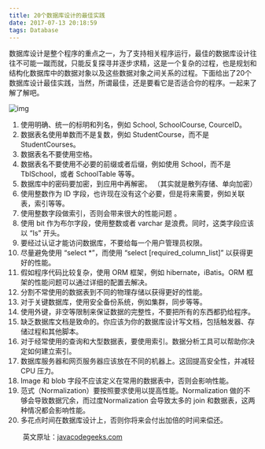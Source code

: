 ```yaml
---
title: 20个数据库设计的最佳实践
date: 2017-07-13 20:18:59
tags: Database
---
```


数据库设计是整个程序的重点之一，为了支持相关程序运行，最佳的数据库设计往往不可能一蹴而就，只能反复探寻并逐步求精，这是一个复杂的过程，也是规划和结构化数据库中的数据对象以及这些数据对象之间关系的过程。下面给出了20个数据库设计最佳实践，当然，所谓最佳，还是要看它是否适合你的程序。一起来了解了解吧。

 ![img](http://osoa5juml.bkt.clouddn.com//image/site/1499949068975.gif)



<!-- more -->



1. 使用明确、统一的标明和列名，例如 School, SchoolCourse, CourceID。
2. 数据表名使用单数而不是复数，例如 StudentCourse，而不是 StudentCourses。
3. 数据表名不要使用空格。
4. 数据表名不要使用不必要的前缀或者后缀，例如使用 School，而不是 TblSchool，或者 SchoolTable 等等。
5. 数据库中的密码要加密，到应用中再解密。 （其实就是散列存储、单向加密）
6. 使用整数作为 ID 字段，也许现在没有这个必要，但是将来需要，例如关联表，索引等等。
7. 使用整数字段做索引，否则会带来很大的性能问题 。
8. 使用 bit 作为布尔字段，使用整数或者 varchar 是浪费。同时，这类字段应该以 “Is” 开头。
9. 要经过认证才能访问数据库，不要给每一个用户管理员权限。
10. 尽量避免使用 “select *”，而使用 “select [required_column_list]” 以获得更好的性能。
11. 假如程序代码比较复杂，使用 ORM 框架，例如 hibernate，iBatis。ORM 框架的性能问题可以通过详细的配置去解决。
12. 分割不常使用的数据表到不同的物理存储以获得更好的性能。
13. 对于关键数据库，使用安全备份系统，例如集群，同步等等。
14. 使用外键，非空等限制来保证数据的完整性，不要把所有的东西都扔给程序。
15. 缺乏数据库文档是致命的。你应该为你的数据库设计写文档，包括触发器、存储过程和其他脚本。
16. 对于经常使用的查询和大型数据表，要使用索引。数据分析工具可以帮助你决定如何建立索引。
17. 数据库服务器和网页服务器应该放在不同的机器上。这回提高安全性，并减轻 CPU 压力。
18. Image 和 blob 字段不应该定义在常用的数据表中，否则会影响性能。
19. 范式（Normalization）要按照要求使用以提高性能。Normalization 做的不够会导致数据冗余，而过度Normalization 会导致太多的 join 和数据表，这两种情况都会影响性能。
20. 多花点时间在数据库设计上，否则你将来会付出加倍的时间来偿还。

　　英文原址：[javacodegeeks.com](http://www.javacodegeeks.com/2012/02/20-database-design-best-practices.html)